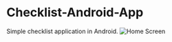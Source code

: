 # Checklist-Android-App
Simple checklist application in Android.
![Home Screen](https://cloud.githubusercontent.com/assets/10732162/14150653/14e1ed70-f678-11e5-9ede-2adaebf8f41c.png)
